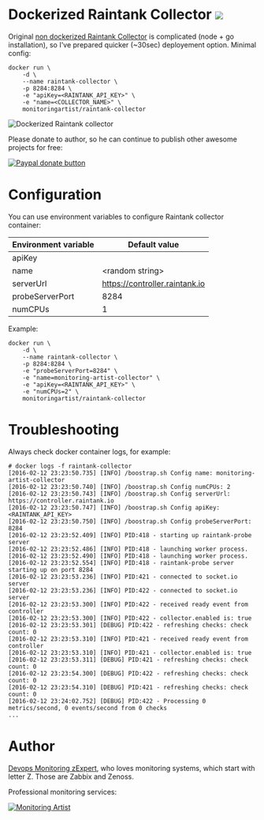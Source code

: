 Dockerized Raintank Collector [![](https://badge.imagelayers.io/monitoringartist/raintank-collector:latest.svg)](https://imagelayers.io/?images=monitoringartist/raintank-collector:latest)
=============================

Original [non dockerized Raintank Collector](https://github.com/raintank/raintank-collector) 
is complicated (node + go installation), so I've prepared quicker (~30sec) deployement option. 
Minimal config:

```
docker run \
    -d \
    --name raintank-collector \
    -p 8284:8284 \
    -e "apiKey=<RAINTANK_API_KEY>" \
    -e "name=<COLLECTOR_NAME>" \
    monitoringartist/raintank-collector
```

![Dockerized Raintank collector](https://raw.githubusercontent.com/monitoringartist/docker-raintank-collector/master/doc/raintank-collector-monitoring-artist.gif)

Please donate to author, so he can continue to publish other awesome projects 
for free:

[![Paypal donate button](http://jangaraj.com/img/github-donate-button02.png)](https://www.paypal.com/cgi-bin/webscr?cmd=_s-xclick&hosted_button_id=8LB6J222WRUZ4)

Configuration
=============

You can use environment variables to configure Raintank collector container:

| Environment variable | Default value |
| -------------------- | ------------- |
| apiKey | |
| name | \<random string\> |
| serverUrl | https://controller.raintank.io |
| probeServerPort | 8284 |
| numCPUs | 1 |

Example:

```
docker run \
    -d \
    --name raintank-collector \
    -p 8284:8284 \
    -e "probeServerPort=8284" \
    -e "name=monitoring-artist-collector" \
    -e "apiKey=<RAINTANK_API_KEY>" \
    -e "numCPUs=2" \
    monitoringartist/raintank-collector
```

Troubleshooting
===============

Always check docker container logs, for example:

```
# docker logs -f raintank-collector
[2016-02-12 23:23:50.735] [INFO] /boostrap.sh Config name: monitoring-artist-collector
[2016-02-12 23:23:50.740] [INFO] /boostrap.sh Config numCPUs: 2
[2016-02-12 23:23:50.743] [INFO] /boostrap.sh Config serverUrl: https://controller.raintank.io
[2016-02-12 23:23:50.747] [INFO] /boostrap.sh Config apiKey: <RAINTANK_API_KEY>
[2016-02-12 23:23:50.750] [INFO] /boostrap.sh Config probeServerPort: 8284
[2016-02-12 23:23:52.409] [INFO] PID:418 - starting up raintank-probe server
[2016-02-12 23:23:52.486] [INFO] PID:418 - launching worker process.
[2016-02-12 23:23:52.490] [INFO] PID:418 - launching worker process.
[2016-02-12 23:23:52.554] [INFO] PID:418 - raintank-probe server starting up on port 8284
[2016-02-12 23:23:53.236] [INFO] PID:421 - connected to socket.io server
[2016-02-12 23:23:53.236] [INFO] PID:422 - connected to socket.io server
[2016-02-12 23:23:53.300] [INFO] PID:422 - received ready event from controller
[2016-02-12 23:23:53.300] [INFO] PID:422 - collector.enabled is: true
[2016-02-12 23:23:53.301] [DEBUG] PID:422 - refreshing checks: check count: 0
[2016-02-12 23:23:53.310] [INFO] PID:421 - received ready event from controller
[2016-02-12 23:23:53.310] [INFO] PID:421 - collector.enabled is: true
[2016-02-12 23:23:53.311] [DEBUG] PID:421 - refreshing checks: check count: 0
[2016-02-12 23:23:54.300] [DEBUG] PID:422 - refreshing checks: check count: 0
[2016-02-12 23:23:54.310] [DEBUG] PID:421 - refreshing checks: check count: 0
[2016-02-12 23:24:02.752] [DEBUG] PID:422 - Processing 0 metrics/second, 0 events/second from 0 checks
...
```

Author
======

[Devops Monitoring zExpert](http://www.jangaraj.com 'DevOps / Docker / Kubernetes / Zabbix / Zenoss / Monitoring'), 
who loves monitoring systems, which start with letter Z. 
Those are Zabbix and Zenoss.

Professional monitoring services:

[![Monitoring Artist](http://monitoringartist.com/img/github-monitoring-artist-logo.jpg)](http://www.monitoringartist.com 'DevOps / Docker / Kubernetes / Zabbix / Zenoss / Monitoring')
